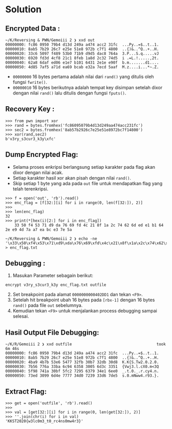 # Solution 

## Encrypted Data :
```
~/K/Reversing & PWN/Gemoiii 2 ❯ xxd out
00000000: fc86 0950 79b4 d13d 249a a474 acc2 31fc  ...Py..=$..t..1.
00000010: 8ab5 7b29 26c7 e25e 51e8 972b c7f1 4800  ..{)&..^Q..+..H.
00000020: 33c6 5097 f489 53b0 71b9 d9d5 dac8 764a  3.P...S.q.....vJ
00000030: 6920 fd3d 4cf8 21c1 8feb 1a8d 2c32 74d5  i .=L.!.....,2t.
00000040: 62a8 6daf ed06 e1e7 b101 6431 2e1e e90f  b.m.......d1....
00000050: 4d85 7af5 a71d ea69 bcab e32a 7ecd 5aaf  M.z....i...*~.Z.
```

- `00000000` 16 bytes pertama adalah nilai dari `rand()` yang ditulis oleh fungsi `fwrite()`.
- `00000010` 16 bytes berikutnya adalah tempat key disimpan setelah dixor dengan nilai `rand()` lalu ditulis dengan fungsi `fputs()`.

## Recovery Key :
```
>>> from pwn import xor
>>> rand = bytes.fromhex('fc86095079b4d13d249aa474acc231fc')
>>> sec2 = bytes.fromhex('8ab57b2926c7e25e51e8972bc7f14800')
>>> xor(rand,sec2)
b'v3ry_s3cur3_k3y\xfc'
```

## Dump Encrypted Flag:
- Selama proses enkripsi berlangsung setiap karakter pada flag akan dixor dengan nilai acak.
- Setiap karakter hasil xor akan pisah dengan nilai `rand()`.
- Skip setiap 1 byte yang ada pada `out` file untuk mendapatkan flag yang telah terenkripsi.
```
>>> f = open('out', 'rb').read()
>>> enc_flag = [f[32:][i] for i in range(0, len(f[32:]), 2)]
>>>
>>> len(enc_flag)
32
>>> print(*[hex(i)[2:] for i in enc_flag])
	33 50 f4 53 71 d9 da 76 69 fd 4c 21 8f 1a 2c 74 62 6d ed e1 b1 64 2e e9 4d 7a a7 ea bc e3 7e 5a
```

```
~/K/Reversing & PWN/Gemoiii 2 ❯ echo -ne '\x33\x50\xf4\x53\x71\xd9\xda\x76\x69\xfd\x4c\x21\x8f\x1a\x2c\x74\x62\x6d\xed\xe1\xb1\x64\x2e\xe9\x4d\x7a\xa7\xea\xbc\xe3\x7e\x5a' > enc_flag.txt
```

## Debugging :
1. Masukan Parameter sebagain berikut:
```
encrypt v3ry_s3cur3_k3y enc_flag.txt outfile
```
2. Set breakpoint pada alamat `0000000000402DD1` dan tekan `<F9>`.
3. Setelah hit breakpoint ubah 16 bytes pada `[rbx-1]` dengan 16 bytes `rand()` pada file `out` sebelumnya.
4.  Kemudian tekan `<F9>` untuk menjalankan process debugging sampai selesai. 

## Hasil Output File Debugging:
```
~/K/R/Gemoiii 2 ❯ xxd outfile                                     took 6m 46s
00000000: fc86 0950 79b4 d13d 249a a474 acc2 31fc  ...Py..=$..t..1.
00000010: 8ab5 7b29 26c7 e25e 51e8 972b c7f1 4800  ..{)&..^Q..+..H.
00000020: 4ba9 4b7b 53e6 5477 32fb 30b7 32db 30d8  K.K{S.Tw2.0.2.0.
00000030: 7b56 776a 33ba 6c94 6358 3005 6d3c 3351  {Vwj3.l.cX0.m<3Q
00000040: 5f98 741a 30bf 5fc2 7295 6379 34e1 6ee0  _.t.0._.r.cy4.n.
00000050: 73ed 3099 6d4e 7777 34d0 7239 33d6 7de5  s.0.mNww4.r93.}.
```
## Extract Flag:
```
>>> get = open('outfile', 'rb').read()
>>>
>>> val = [get[32:][i] for i in range(0, len(get[32:]), 2)]
>>> ''.join(chr(i) for i in val)
'KKST2020{w3lc0m3_t0_rc4ns0mw4r3}'
```
